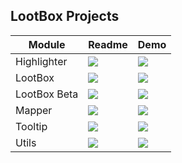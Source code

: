 ## LootBox Projects

| Module       | Readme                                                                  | Demo                                                                                                              |
|--------------|-------------------------------------------------------------------------|-------------------------------------------------------------------------------------------------------------------|
| Highlighter  | [![](https://img.shields.io/badge/readme-white)](Highlighter/readme.md) | [![](https://img.shields.io/badge/Demo-Highlighter-blue)](https://krsln.github.io/Showcase/Libraries/Highlighter) |
| LootBox      | [![](https://img.shields.io/badge/readme-white)](LootBox/readme.md)     | [![](https://img.shields.io/badge/Demo-LootBox-blue)](https://krsln.github.io/Showcase/LootBox)                   |
| LootBox Beta | [![](https://img.shields.io/badge/readme-white)](Beta/readme.md)        | [![](https://img.shields.io/badge/Demo-Beta-blue)](https://krsln.github.io/Showcase/Beta)                         |
| Mapper       | [![](https://img.shields.io/badge/readme-white)](Mapper/readme.md)      | [![](https://img.shields.io/badge/Demo-Mapper-blue)](https://krsln.github.io/Showcase/Libraries/Mapper)           |
| Tooltip      | [![](https://img.shields.io/badge/readme-white)](Tooltip/readme.md)     | [![](https://img.shields.io/badge/Demo-Tooltip-blue)](https://krsln.github.io/Showcase/Libraries/Tooltip)         |
| Utils        | [![](https://img.shields.io/badge/readme-white)](Utils/readme.md)       | [![](https://img.shields.io/badge/Demo-Utils-blue)](https://krsln.github.io/Showcase/Libraries/Utils)             |
